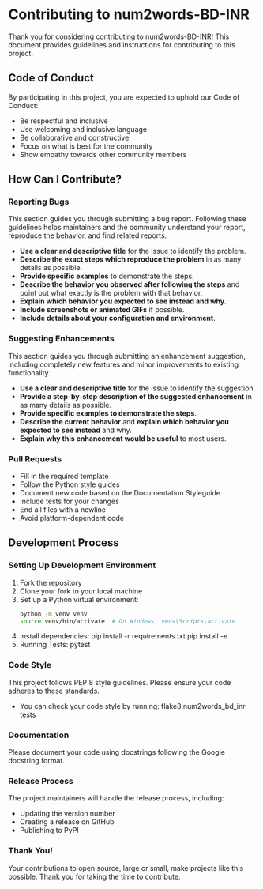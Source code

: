 # Contributing to num2words-BD-INR

Thank you for considering contributing to num2words-BD-INR! This document provides guidelines and instructions for contributing to this project.

## Code of Conduct

By participating in this project, you are expected to uphold our Code of Conduct:
- Be respectful and inclusive
- Use welcoming and inclusive language
- Be collaborative and constructive
- Focus on what is best for the community
- Show empathy towards other community members

## How Can I Contribute?

### Reporting Bugs

This section guides you through submitting a bug report. Following these guidelines helps maintainers and the community understand your report, reproduce the behavior, and find related reports.

- **Use a clear and descriptive title** for the issue to identify the problem.
- **Describe the exact steps which reproduce the problem** in as many details as possible.
- **Provide specific examples** to demonstrate the steps.
- **Describe the behavior you observed after following the steps** and point out what exactly is the problem with that behavior.
- **Explain which behavior you expected to see instead and why.**
- **Include screenshots or animated GIFs** if possible.
- **Include details about your configuration and environment**.

### Suggesting Enhancements

This section guides you through submitting an enhancement suggestion, including completely new features and minor improvements to existing functionality.

- **Use a clear and descriptive title** for the issue to identify the suggestion.
- **Provide a step-by-step description of the suggested enhancement** in as many details as possible.
- **Provide specific examples to demonstrate the steps**.
- **Describe the current behavior** and **explain which behavior you expected to see instead** and why.
- **Explain why this enhancement would be useful** to most users.

### Pull Requests

- Fill in the required template
- Follow the Python style guides
- Document new code based on the Documentation Styleguide
- Include tests for your changes
- End all files with a newline
- Avoid platform-dependent code

## Development Process

### Setting Up Development Environment

1. Fork the repository
2. Clone your fork to your local machine
3. Set up a Python virtual environment:
   ```bash
   python -m venv venv
   source venv/bin/activate  # On Windows: venv\Scripts\activate
4. Install dependencies:
    pip install -r requirements.txt
    pip install -e 
5. Running Tests:
    pytest

### Code Style
This project follows PEP 8 style guidelines. Please ensure your code adheres to these standards.
- You can check your code style by running: flake8 num2words_bd_inr tests

### Documentation
Please document your code using docstrings following the Google docstring format.

### Release Process
The project maintainers will handle the release process, including:

- Updating the version number
- Creating a release on GitHub
- Publishing to PyPI

### Thank You!
Your contributions to open source, large or small, make projects like this possible. Thank you for taking the time to contribute.